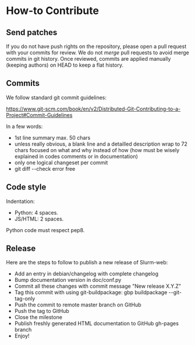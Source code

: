 How-to Contribute
=================

Send patches
------------

If you do not have push rights on the repository, please open a pull request
with your commits for review. We do not *merge* pull requests to avoid merge
commits in git history. Once reviewed, commits are applied manually (keeping
authors) on HEAD to keep a flat history.

Commits
-------

We follow standard git commit guidelines:

https://www.git-scm.com/book/en/v2/Distributed-Git-Contributing-to-a-Project#Commit-Guidelines

In a few words:

* 1st line summary max. 50 chars
* unless really obvious, a blank line and a detailled description wrap to 72
  chars focused on what and why instead of how (how must be wisely explained in
  codes comments or in documentation)
* only one logical changeset per commit
* git diff --check error free

Code style
----------

Indentation:

* Python: 4 spaces.
* JS/HTML: 2 spaces.

Python code must respect pep8.

Release
-------

Here are the steps to follow to publish a new release of Slurm-web:

* Add an entry in debian/changelog with complete changelog
* Bump documentation version in doc/conf.py
* Commit all these changes with commit message "New release X.Y.Z"
* Tag this commit with using git-buildpackage:
  gbp buildpackage --git-tag-only
* Push the commit to remote master branch on GitHub
* Push the tag to GitHub
* Close the milestone
* Publish freshly generated HTML documentation to GitHub gh-pages branch
* Enjoy!
